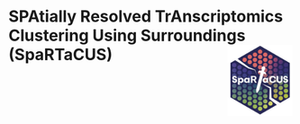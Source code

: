 # **SPA**tially **R**esolved **T**r**A**nscriptomics **C**lustering **U**sing **S**urroundings (SpaRTaCUS) <img src="logo2.jpeg" align="right" width="115" />

